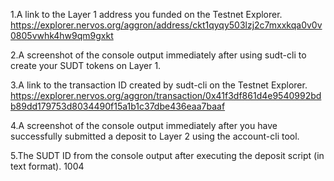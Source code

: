 1.A link to the Layer 1 address you funded on the Testnet Explorer.
https://explorer.nervos.org/aggron/address/ckt1qyqy503lzj2c7mxxkqa0v0v0805vwhk4hw9qm9gxkt

2.A screenshot of the console output immediately after using sudt-cli to create your SUDT tokens on Layer 1.

3.A link to the transaction ID created by sudt-cli on the Testnet Explorer.
https://explorer.nervos.org/aggron/transaction/0x41f3df861d4e9540992bdb89dd179753d8034490f15a1b1c37dbe436eaa7baaf

4.A screenshot of the console output immediately after you have successfully submitted a deposit to Layer 2 using the account-cli tool.


5.The SUDT ID from the console output after executing the deposit script (in text format).
1004
